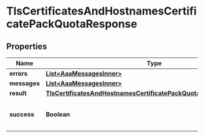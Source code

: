 

# TlsCertificatesAndHostnamesCertificatePackQuotaResponse


## Properties

| Name | Type | Description | Notes |
|------------ | ------------- | ------------- | -------------|
|**errors** | [**List&lt;AaaMessagesInner&gt;**](AaaMessagesInner.md) |  |  |
|**messages** | [**List&lt;AaaMessagesInner&gt;**](AaaMessagesInner.md) |  |  |
|**result** | [**TlsCertificatesAndHostnamesCertificatePackQuotaResponseAllOfResult**](TlsCertificatesAndHostnamesCertificatePackQuotaResponseAllOfResult.md) |  |  |
|**success** | **Boolean** | Whether the API call was successful |  |



